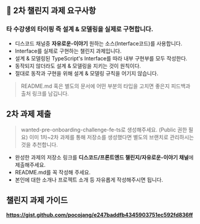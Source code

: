 

## 📝 2차 챌린지 과제 요구사항

### 타 수강생의 타이핑 즉 설계 & 모델링을 실제로 구현합니다. 
- 디스코드 채널중 **자유로운-이야기** 원하는 소스(Interface코드)를 사용합니다.
- Interface를 실제로 구현하는 챌린지 과제입니다.
- 설계 & 모델링된 TypeScript's Interface를 따라 내부 구현부를 모두 작성한다.
- 동작되지 않더라도 설계 & 모델링을 지키는 것이 원칙이다.
- 절대로 동작과 구현을 위해 설계 & 모델링 규칙을 어기지 않습니다.
> README.md 혹은 별도의 문서에 어떤 부분의 타입을 고치면 좋은지 피드백과 출처 링크를 남깁니다.

## 2차 과제 제출 
> wanted-pre-onboarding-challenge-fe-ts로 생성해주세요. (Public 권한 필요)
> 이미 1차~2차 과제를 통해 저장소를 생성했다면 별도의 브랜치로 관리하시는 것을 추천합니다.

- 완성한 과제의 저장소 링크를 **디스코드/프론트엔드 챌린지/자유로운-이야기 채널**에 제출해주세요.
- README.md를 꼭 작성해 주세요.
- 본인에 대한 소개나 프로젝트 소개 등 자유롭게 작성해주시면 됩니다.


## 챌린지 과제 가이드
**https://gist.github.com/pocojang/e247baddfb4345903751ec592fd836ff**





